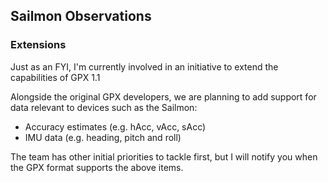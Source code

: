 ## Sailmon Observations

### Extensions

Just as an FYI, I'm currently involved in an initiative to extend the capabilities of GPX 1.1

Alongside the original GPX developers, we are planning to add support for data relevant to devices such as the Sailmon:

- Accuracy estimates (e.g. hAcc, vAcc, sAcc)
- IMU data (e.g. heading, pitch and roll)

The team has other initial priorities to tackle first, but I will notify you when the GPX format supports the above items.